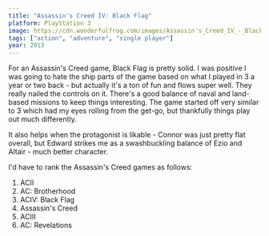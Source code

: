 ```yaml
---
title: "Assassin's Creed IV: Black Flag"
platform: PlayStation 3
image: https://cdn.wonderfulfrog.com/images/Assassin's_Creed_IV_-_Black_Flag_cover.jpg
tags: ["action", "adventure", "single player"]
year: 2013
---
```


For an Assassin's Creed game, Black Flag is pretty solid. I was positive I was going to hate the ship parts of the game based on what I played in 3 a year or two back - but actually it's a ton of fun and flows super well. They really nailed the controls on it. There's a good balance of naval and land-based missions to keep things interesting. The game started off very similar to 3 which had my eyes rolling from the get-go, but thankfully things play out much differently.

It also helps when the protagonist is likable - Connor was just pretty flat overall, but Edward strikes me as a swashbuckling balance of Ezio and Altair - much better character.

I'd have to rank the Assassin's Creed games as follows:

1. ACII
2. AC: Brotherhood
3. ACIV: Black Flag
4. Assassin's Creed
5. ACIII
6. AC: Revelations
